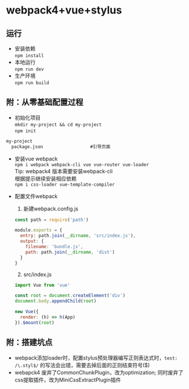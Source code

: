 # webpack4+vue+stylus


## 运行
- 安装依赖  
```npm install```  
- 本地运行  
```npm run dev```  
- 生产环境  
```npm run build```  

## 附：从零基础配置过程

- 初始化项目  
```mkdir my-project && cd my-project```  
```npm init```
```txt
my-project
  package.json                  #引导页面 
```
- 安装vue webpack  
```npm i webpack webpack-cli vue vue-router vue-loader```  
Tip: webpack4 版本需要安装webpack-cli  
根据提示继续安装相应依赖  
```npm i css-loader vue-template-compiler```

- 配置文件webpack  
  1. 新建webpack.config.js  
  ```js
  const path = require('path')

  module.exports = {
    entry: path.join(__dirname, 'src/index.js'),
    output: {
      filename: 'bundle.js',
      path: path.join(__dirname, 'dist')
    }
  }
  ```

  2. src/index.js
  ```js
  import Vue from 'vue'

  const root = document.createElement('div')
  document.body.appendChild(root)

  new Vue({
    render: (h) => h(App)
  }).$mount(root)

  ```

## 附：搭建坑点
- webpack添加loader时，配置stylus预处理器编写正则表达式时，`test: /\.styl$/` 的写法会出错，需要去掉后面的正则结束符号($)
- webapck4 废弃了CommonChunkPlugin，改为optimization; 同时废弃了css提取插件，改为MiniCssExtractPlugin插件


